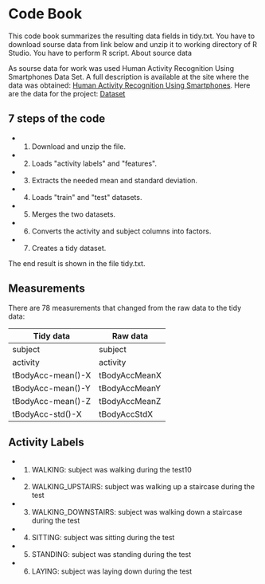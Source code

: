 # Code Book

This code book summarizes the resulting data fields in tidy.txt.
You have to download sourse data from link below and unzip it to working directory of R Studio. You have to perform R script. About source data

As sourse data for work was used Human Activity Recognition Using Smartphones Data Set. 
A full description is available at the site where the data was obtained: [Human Activity Recognition Using Smartphones](http://archive.ics.uci.edu/ml/datasets/Human+Activity+Recognition+Using+Smartphones).
Here are the data for the project: [Dataset](https://d396qusza40orc.cloudfront.net/getdata%2Fprojectfiles%2FUCI%20HAR%20Dataset.zip)

## 7 steps of the code

* 1. Download and unzip the file.
* 2. Loads "activity labels" and "features".
* 3. Extracts the needed mean and standard deviation.
* 4. Loads "train" and "test" datasets.
* 5. Merges the two datasets.
* 6. Converts the activity and subject columns into factors.
* 7. Creates a tidy dataset.

The end result is shown in the file tidy.txt.


## Measurements

There are 78 measurements that changed from the raw data to the tidy data:

Tidy data | Raw data
------------ | -------------
subject | subject
activity | activity
tBodyAcc-mean()-X | tBodyAccMeanX
tBodyAcc-mean()-Y | tBodyAccMeanY
tBodyAcc-mean()-Z | tBodyAccMeanZ
tBodyAcc-std()-X | tBodyAccStdX

## Activity Labels

* 1. WALKING: subject was walking during the test10
* 2. WALKING_UPSTAIRS: subject was walking up a staircase during the test
* 3. WALKING_DOWNSTAIRS: subject was walking down a staircase during the test
* 4. SITTING: subject was sitting during the test
* 5. STANDING: subject was standing during the test
* 6. LAYING: subject was laying down during the test
